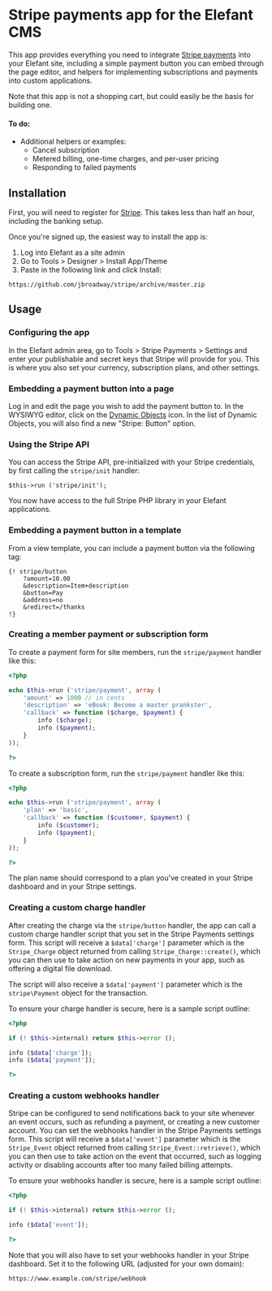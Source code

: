 # Stripe payments app for the Elefant CMS

This app provides everything you need to integrate [Stripe payments](https://stripe.com/)
into your Elefant site, including a simple payment button you can embed through
the page editor, and helpers for implementing subscriptions and payments into
custom applications.

Note that this app is not a shopping cart, but could easily be the basis for
building one.

#### To do:

* Additional helpers or examples:
  * Cancel subscription
  * Metered billing, one-time charges, and per-user pricing
  * Responding to failed payments

## Installation

First, you will need to register for [Stripe](https://stripe.com/). This takes
less than half an hour, including the banking setup.

Once you're signed up, the easiest way to install the app is:

1. Log into Elefant as a site admin
2. Go to Tools > Designer > Install App/Theme
3. Paste in the following link and click Install:

```
https://github.com/jbroadway/stripe/archive/master.zip
```

## Usage

### Configuring the app

In the Elefant admin area, go to Tools > Stripe Payments > Settings and enter
your publishable and secret keys that Stripe will provide for you. This is
where you also set your currency, subscription plans, and other settings.

### Embedding a payment button into a page

Log in and edit the page you wish to add the payment button to. In the WYSIWYG
editor, click on the [Dynamic Objects](http://www.elefantcms.com/wiki/Dynamic-Objects)
icon. In the list of Dynamic Objects, you will also find a new "Stripe: Button"
option.

### Using the Stripe API

You can access the Stripe API, pre-initialized with your Stripe credentials, by first
calling the `stripe/init` handler:

```
$this->run ('stripe/init');
```

You now have access to the full Stripe PHP library in your Elefant applications.

### Embedding a payment button in a template

From a view template, you can include a payment button via the following tag:

```
{! stripe/button
	?amount=10.00
	&description=Item+description
	&button=Pay
	&address=no
	&redirect=/thanks
!}
```

### Creating a member payment or subscription form

To create a payment form for site members, run the `stripe/payment`
handler like this:

```php
<?php

echo $this->run ('stripe/payment', array (
	'amount' => 1000 // in cents
	'description' => 'eBook: Become a master prankster',
	'callback' => function ($charge, $payment) {
		info ($charge);
		info ($payment);
	}
));

?>
```

To create a subscription form, run the `stripe/payment` handler like this:

```php
<?php

echo $this->run ('stripe/payment', array (
	'plan' => 'basic',
	'callback' => function ($customer, $payment) {
		info ($customer);
		info ($payment);
	}
));

?>
```

The plan name should correspond to a plan you've created in your Stripe dashboard
and in your Stripe settings.

### Creating a custom charge handler

After creating the charge via the `stripe/button` handler, the app can call a
custom charge handler script that you set in the Stripe Payments settings form.
This script will receive a `$data['charge']` parameter which is the `Stripe_Charge`
object returned from calling `Stripe_Charge::create()`, which you can then use
to take action on new payments in your app, such as offering a digital file download.

The script will also receive a `$data['payment']` parameter which is the
`stripe\Payment` object for the transaction.

To ensure your charge handler is secure, here is a sample script outline:

```php
<?php

if (! $this->internal) return $this->error ();

info ($data['charge']);
info ($data['payment']);

?>
```

### Creating a custom webhooks handler

Stripe can be configured to send notifications back to your site whenever an event
occurs, such as refunding a payment, or creating a new customer account. You can
set the webhooks handler in the Stripe Payments settings form. This script will
receive a `$data['event']` parameter which is the `Stripe_Event` object returned
from calling `Stripe_Event::retrieve()`, which you can then use to take action
on the event that occurred, such as logging activity or disabling accounts after
too many failed billing attempts.

To ensure your webhooks handler is secure, here is a sample script outline:

```php
<?php

if (! $this->internal) return $this->error ();

info ($data['event']);

?>
```

Note that you will also have to set your webhooks handler in your Stripe dashboard.
Set it to the following URL (adjusted for your own domain):

    https://www.example.com/stripe/webhook
